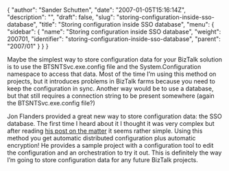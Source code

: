{
  "author": "Sander Schutten",
  "date": "2007-01-05T15:16:14Z",
  "description": "",
  "draft": false,
  "slug": "storing-configuration-inside-sso-database",
  "title": "Storing configuration inside SSO database",
  "menu": {
    "sidebar": {
      "name": "Storing configuration inside SSO database",
      "weight": 200701,
      "identifier": "storing-configuration-inside-sso-database",
      "parent": "2007/01"
    }
  }
}


Maybe the simplest way to store configuration data for your BizTalk solution is to use the BTSNTSvc.exe.config file and the System.Configuration namespace to access that data. Most of the time I’m using this method on projects, but it introduces problems in BizTalk farms because you need to keep the configuration in sync. Another way would be to use a database, but that still requires a connection string to be present somewhere (again the BTSNTSvc.exe.config file?)

Jon Flanders provided a great new way to store configuration data: the SSO database. The first time I heard about it I thought it was very complex but after reading [his post on the matter](http://www.masteringbiztalk.com/blogs/jon/PermaLink,guid,6e4b84db-d15f-45e9-b245-08b1eb6c4def.aspx) it seems rather simple. Using this method you get automatic distributed configuration plus automatic encryption! He provides a sample project with a configuration tool to edit the configuration and an orchestration to try it out. This is definitely the way I’m going to store configuration data for any future BizTalk projects.

